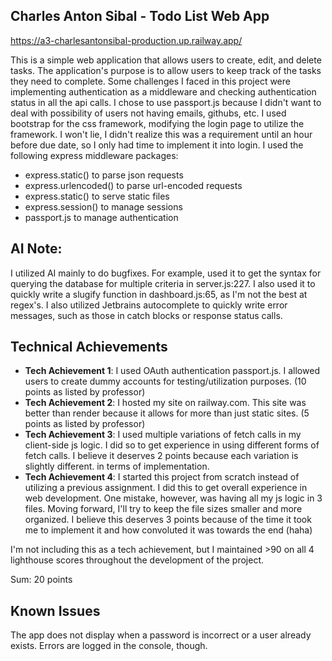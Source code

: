 ## Charles Anton Sibal - Todo List Web App

https://a3-charlesantonsibal-production.up.railway.app/

This is a simple web application that allows users to create, edit, and delete tasks.
The application's purpose is to allow users to keep track of the tasks they need to complete.
Some challenges I faced in this project were implementing authentication as a middleware and checking authentication status in
all the api calls. I chose to use passport.js because I didn't want to deal with possibility of users not
having emails, githubs, etc. I used bootstrap for the css framework, modifying the login page to utilize the framework.
I won't lie, I didn't realize this was a requirement until an hour before due date, so I only had time to implement it
into login. I used the following express middleware packages:

- express.static() to parse json requests
- express.urlencoded() to parse url-encoded requests
- express.static() to serve static files
- express.session() to manage sessions
- passport.js to manage authentication

## AI Note:

I utilized AI mainly to do bugfixes. For example, used it to get the syntax for querying the database
for multiple criteria in server.js:227. I also used it to quickly write a slugify function in dashboard.js:65, as I'm not the best at regex's. I also utilized Jetbrains autocomplete to quickly write error messages,
such as those in catch blocks or response status calls.

## Technical Achievements
- **Tech Achievement 1**: I used OAuth authentication passport.js. I allowed users to create dummy accounts for testing/utilization purposes. (10 points as listed by professor)
- **Tech Achievement 2**: I hosted my site on railway.com. This site was better than render because it allows for more than just static sites. (5 points as listed by professor)
- **Tech Achievement 3**: I used multiple variations of fetch calls in my client-side js logic. I did so to get experience in using
different forms of fetch calls. I believe it deserves 2 points because each variation is slightly different. in terms of implementation.
- **Tech Achievement 4**: I started this project from scratch instead of utilizing a previous assignment. I did this to get overall experience in web development.
One mistake, however, was having all my js logic in 3 files. Moving forward, I'll try to keep the file sizes smaller
and more organized. I believe this deserves 3 points because of the time it took me to implement it and how convoluted it was towards the end (haha)

I'm not including this as a tech achievement, but I maintained >90 on all 4 lighthouse scores throughout the development of the project.

Sum: 20 points

## Known Issues

The app does not display when a password is incorrect or a user already exists. Errors are logged in the console, though.